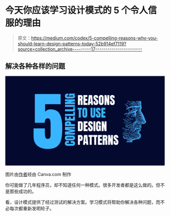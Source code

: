 # 今天你应该学习设计模式的 5 个令人信服的理由

> 原文：<https://medium.com/codex/5-compelling-reasons-why-you-should-learn-design-patterns-today-52b914ef7119?source=collection_archive---------17----------------------->

## 解决各种各样的问题

![](img/32a888b74abffd358a9ffbfd37ca0861.png)

图片由[作者](http://www.arnoldcode.com)经由 Canva.com 制作

你可能做了几年程序员，却不知道任何一种模式。很多开发者都是这么做的。但不是那些成功的。

看，设计模式提供了经过测试的解决方案。学习模式将帮助你解决各种问题，而不必每次都重新发明轮子。